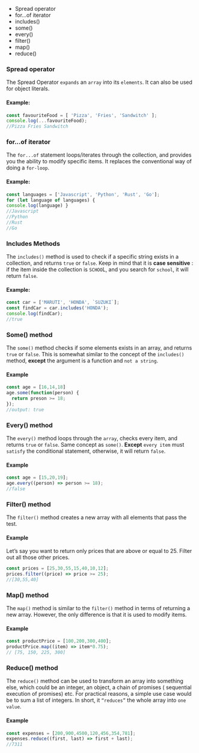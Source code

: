 * Spread operator
* for…of iterator
* includes()
* some()
* every()
* filter()
* map()
* reduce()

### Spread operator
The Spread Operator `expands` an `array` into its `elements`. It can also be used for object literals.

#### Example:
```js
const favouriteFood = [ 'Pizza', 'Fries', 'Sandwitch' ];
console.log(...favouriteFood);
//Pizza Fries Sandwitch
```

### for...of iterator
The `for...of` statement loops/iterates through the collection, and provides you the ability to modify specific items. It replaces the conventional way of doing a `for-loop`.

#### Example:
```js
const languages = ['Javascript', 'Python', 'Rust', 'Go'];
for (let language of languages) {
console.log(language) }
//Javascript
//Python
//Rust
//Go
```

### Includes Methods
The `includes()` method is used to check if a specific string exists in a collection, and returns `true` or `false`. Keep in mind that it is **case sensitive** : if the item inside the collection is `SCHOO`L, and you search for `school`, it will return `false`.

#### Example:
```js
const car = ['MARUTI', 'HONDA', `SUZUKI`];
const findCar = car.includes('HONDA');
console.log(findCar);
//true
```
### Some() method
The `some()` method checks if some elements exists in an array, and returns `true` or `false`. This is somewhat similar to the concept of the `includes()` method, **except** the argument is a function and `not a string`.

#### Example
```js
const age = [16,14,18]
age.some(function(person) {
  return preson >= 18;
});
//output: true
```

### Every() method
The `every()` method loops through the `array`, checks every item, and returns `true` or `false`. Same concept as `some()`. **Except** `every item` must `satisfy` the conditional statement, otherwise, it will return `false`.

#### Example
```js
const age = [15,20,19];
age.every((person) => person >= 18);
//false
```

### Filter() method
The `filter()` method creates a new array with all elements that pass the test.

#### Example
Let’s say you want to return only prices that are above or equal to 25. Filter out all those other prices.
```js
const prices = [25,30,55,15,40,10,12];
prices.filter((price) => price >= 25);
//[30,55,40]
```

### Map() method
The `map()` method is similar to the `filter()` method in terms of returning a new array. However, the only difference is that it is used to modify items.

#### Example
```js
const productPrice = [100,200,300,400];
productPrice.map((item) => item*0.75);
// [75, 150, 225, 300]
```

### Reduce() method
The `reduce()` method can be used to transform an array into something else, which could be an integer, an object, a chain of promises ( sequential execution of promises) etc. For practical reasons, a simple use case would be to sum a list of integers. In short, it `“reduces”` the whole array into `one value`.

#### Example
```js
const expenses = [200,900,4500,120,456,354,781];
expenses.reduce((first, last) => first + last);
//7311
